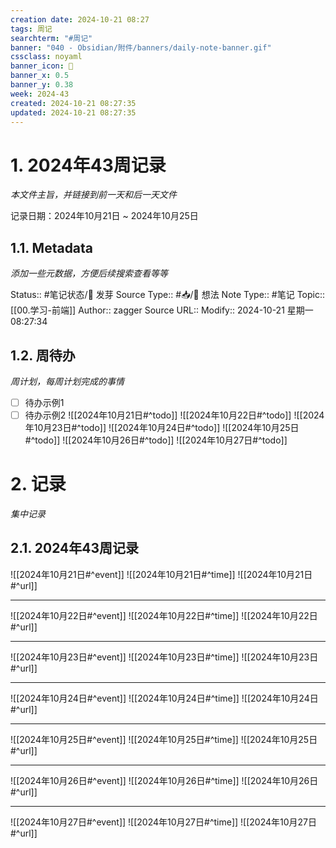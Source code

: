 ```yaml
---
creation date: 2024-10-21 08:27
tags: 周记
searchterm: "#周记"
banner: "040 - Obsidian/附件/banners/daily-note-banner.gif"
cssclass: noyaml
banner_icon: 💌
banner_x: 0.5
banner_y: 0.38
week: 2024-43
created: 2024-10-21 08:27:35
updated: 2024-10-21 08:27:35
---
```


# 1. 2024年43周记录

_本文件主旨，并链接到前一天和后一天文件_

记录日期：2024年10月21日 ~ 2024年10月25日

## 1.1. Metadata

_添加一些元数据，方便后续搜索查看等等_

Status:: #笔记状态/🌱 发芽
Source Type:: #📥/💭 想法 
Note Type:: #笔记
Topic:: [[00.学习-前端]]
Author:: zagger
Source URL::
Modify:: 2024-10-21 星期一 08:27:34

## 1.2. 周待办

_周计划，每周计划完成的事情_

- [ ] 待办示例1
- [ ] 待办示例2
![[2024年10月21日#^todo]] 
![[2024年10月22日#^todo]] 
![[2024年10月23日#^todo]] 
![[2024年10月24日#^todo]] 
![[2024年10月25日#^todo]] 
![[2024年10月26日#^todo]] 
![[2024年10月27日#^todo]] 

# 2. 记录

_集中记录_

## 2.1. 2024年43周记录
![[2024年10月21日#^event]] 
![[2024年10月21日#^time]] 
![[2024年10月21日#^url]] 

---

![[2024年10月22日#^event]] 
![[2024年10月22日#^time]] 
![[2024年10月22日#^url]] 

---

![[2024年10月23日#^event]] 
![[2024年10月23日#^time]] 
![[2024年10月23日#^url]] 

---

![[2024年10月24日#^event]] 
![[2024年10月24日#^time]] 
![[2024年10月24日#^url]] 

---

![[2024年10月25日#^event]] 
![[2024年10月25日#^time]] 
![[2024年10月25日#^url]] 

---

![[2024年10月26日#^event]] 
![[2024年10月26日#^time]] 
![[2024年10月26日#^url]] 

---

![[2024年10月27日#^event]] 
![[2024年10月27日#^time]] 
![[2024年10月27日#^url]] 


